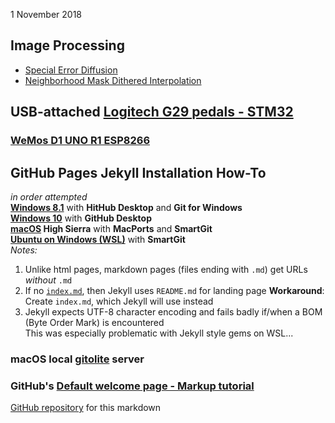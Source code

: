 1 November 2018  
## Image Processing
- [Special Error Diffusion](ImageProcessing/sped.html)
- [Neighborhood Mask Dithered Interpolation](ImageProcessing/NMDI.html)

## USB-attached [Logitech G29 pedals - STM32](pedals/STM32)

### [WeMos D1 UNO R1 ESP8266](ESPDuino)

## GitHub Pages Jekyll Installation How-To
*in order attempted*  
**[Windows 8.1](GitHubPages)**  with **HitHub Desktop** and **Git for Windows**  
**[Windows 10](GitHubW10)** with **GitHub Desktop**   
**[macOS](GitHubMac) High Sierra** with **MacPorts** and **SmartGit**  
**[Ubuntu on Windows (WSL)](GitHubWSL)** with **SmartGit**  
*Notes:*
1. Unlike html pages, markdown pages (files ending with `.md`) get URLs *without* `.md`  
2. If no [`index.md`](/), then Jekyll uses `README.md` for landing page 
   **Workaround**:  
   Create `index.md`, which Jekyll will use instead  
3. Jekyll expects UTF-8 character encoding and fails badly if/when a BOM (Byte Order Mark) is encountered  
   This was especially problematic with Jekyll style gems on WSL...  



### macOS local [gitolite](MacGit) server
### GitHub's [Default welcome page - Markup tutorial](Welcome)

[GitHub repository](https://github.com/blekenbleu/blekenbleu.github.io)
for this markdown
